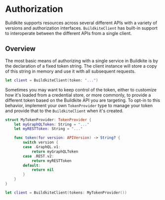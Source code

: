 # Authorization

Buildkite supports resources across several different APIs with a variety of versions and authorization interfaces. ``BuildkiteClient`` has built-in support to interoperate between the different APIs from a single client. 

## Overview

The most basic means of authorizing with a single service in Buildkite is by the declaration of a fixed token string. The client instance will store a copy of this string in memory and use it with all subsequent requests.

```swift
let client = BuildkiteClient(token: "...")
```

Sometimes you may want to keep control of the token, either to customize how it's loaded from a credential store, or more commonly, to provide a different token based on the Buildkite API you are targeting. To opt-in to this behavior, implement your own ``TokenProvider`` type to manage your token and provide that to the ``BuildkiteClient`` when it's created.  

```swift
struct MyTokenProvider: TokenProvider {
    let myGraphQLToken: String = "..."
    let myRESTToken: String = "..."

    func token(for version: APIVersion) -> String? {
        switch version {
        case .GraphQL.v1:
            return myGraphQLToken
        case .REST.v2:
            return myRESTToken
        default:
            return nil
        }
    }
}

let client = BuildkiteClient(tokens: MyTokenProvider())
```
